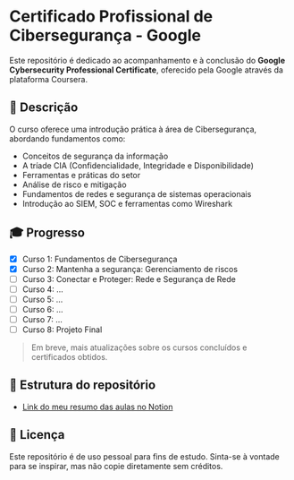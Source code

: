 # Certificado Profissional de Cibersegurança - Google

Este repositório é dedicado ao acompanhamento e à conclusão do **Google Cybersecurity Professional Certificate**, oferecido pela Google através da plataforma Coursera.

## 📌 Descrição

O curso oferece uma introdução prática à área de Cibersegurança, abordando fundamentos como:

- Conceitos de segurança da informação
- A tríade CIA (Confidencialidade, Integridade e Disponibilidade)
- Ferramentas e práticas do setor
- Análise de risco e mitigação
- Fundamentos de redes e segurança de sistemas operacionais
- Introdução ao SIEM, SOC e ferramentas como Wireshark

## 🎓 Progresso

- [x] Curso 1: Fundamentos de Cibersegurança
- [x] Curso 2: Mantenha a segurança: Gerenciamento de riscos 
- [ ] Curso 3: Conectar e Proteger: Rede e Segurança de Rede
- [ ] Curso 4: ...
- [ ] Curso 5: ...
- [ ] Curso 6: ...
- [ ] Curso 7: ...
- [ ] Curso 8: Projeto Final

> Em breve, mais atualizações sobre os cursos concluídos e certificados obtidos.

## 📁 Estrutura do repositório

- [Link do meu resumo das aulas no Notion](https://github.com/Bielfer12/Certificate_Cybersecurity_Google/blob/main/Documentação%20do%20curso.txt) 

## 📜 Licença

Este repositório é de uso pessoal para fins de estudo. Sinta-se à vontade para se inspirar, mas não copie diretamente sem créditos.

